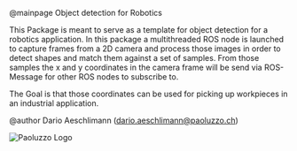 @mainpage Object detection for Robotics


This Package is meant to serve as a template for object detection for a robotics application.
In this package a multithreaded ROS node is launched to capture frames from a 2D camera and process those images in order
to detect shapes and match them against a set of samples. From those samples the x and y coordinates in the camera frame 
will be send via ROS-Message for other ROS nodes to subscribe to.

The Goal is that those coordinates can be used for picking up workpieces in an industrial application.


@author Dario Aeschlimann (dario.aeschlimann@paoluzzo.ch)

![Paoluzzo Logo](src/object_detection/doc/img/Pao_Logo.jpg)